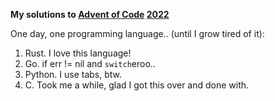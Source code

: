**My solutions to [Advent of Code](https://adventofcode.com) [2022](https://adventofcode.com/2022)**

One day, one programming language.. (until I grow tired of it):

1. Rust. I love this language!
2. Go. if err != nil and `switch`eroo..
3. Python. I use tabs, btw.
4. C. Took me a while, glad I got this over and done with.

